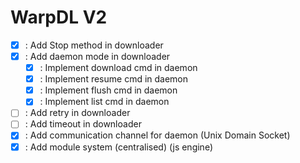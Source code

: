 # WarpDL V2

- [x] : Add Stop method in downloader
- [x] : Add daemon mode in downloader
    - [x] : Implement download cmd in daemon
    - [x] : Implement resume cmd in daemon
    - [x] : Implement flush cmd in daemon
    - [x] : Implement list cmd in daemon
- [ ] : Add retry in downloader
- [ ] : Add timeout in downloader
- [x] : Add communication channel for daemon (Unix Domain Socket)
- [x] : Add module system (centralised) (js engine)